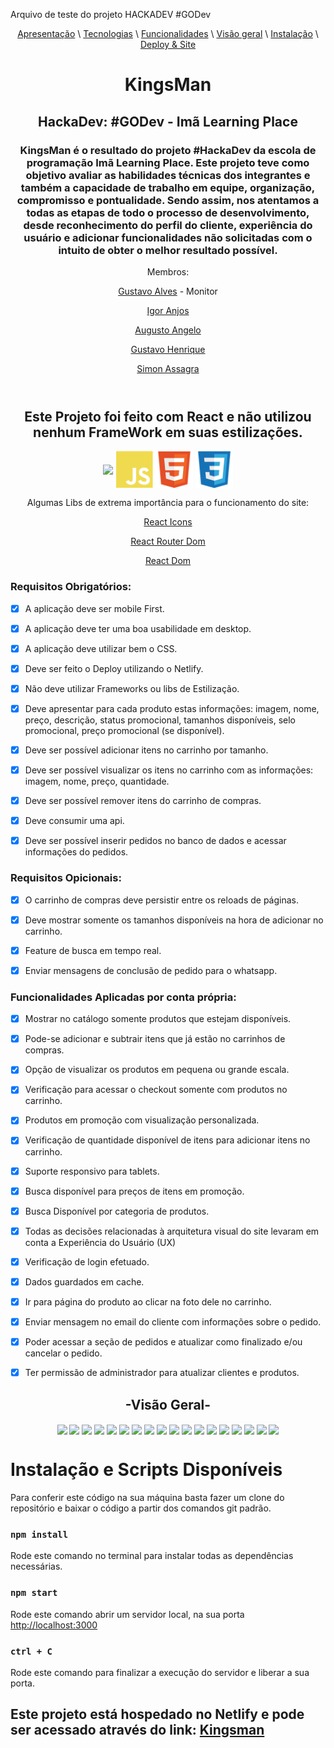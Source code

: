 Arquivo de teste do projeto HACKADEV #GODev

<nav id="navbar" align="center">
    <a href="#apresentacao">Apresentação</a>
    \
    <a href="#tecnologias">Tecnologias</a>
    \
    <a href="#funcionalidades">Funcionalidades</a>
    \
    <a href="#visao-geral">Visão geral</a>
    \
    <a href="#instalacao">Instalação</a>
    \
    <a href="#deploy-sites">Deploy & Site</a>
    
</nav>

<Header id="Apresentacao" >
    <h1>KingsMan</h1>
    <h2>HackaDev: #GODev - Imã Learning Place</h2>
    <h3>  KingsMan é o resultado do projeto #HackaDev da escola de programação Imã Learning Place. Este projeto teve como objetivo avaliar as habilidades técnicas dos integrantes e também a capacidade de trabalho em equipe, organização, compromisso e pontualidade. Sendo assim, nos atentamos a todas as etapas de todo o processo de desenvolvimento, desde reconhecimento do perfil do cliente, experiência do usuário e adicionar funcionalidades não solicitadas com o intuito de obter o melhor resultado possível.</h3>

Membros:

[Gustavo Alves](https://github.com/alveskt/) - Monitor

[Igor Anjos](https://github.com/IgorcAnjos)

[Augusto Angelo](https://github.com/AgstAngelo)

[Gustavo Henrique](https://github.com/Gustavohc18)

[Simon Assagra](https://github.com/SABAT-dev)

</Header>

<div id="tecnologias" align="center">

<h2>Este Projeto foi feito com React e não utilizou nenhum FrameWork em suas estilizações.</h2>

 <div align="center">
    <img align="center"  height="60"  src="https://cdn-icons-png.flaticon.com/512/919/919851.png">
    <img align="center"  height="60"  src="https://raw.githubusercontent.com/devicons/devicon/master/icons/javascript/javascript-plain.svg">
    <img align="center"  height="60"  src="https://raw.githubusercontent.com/devicons/devicon/master/icons/html5/html5-original.svg">
    <img align="center"  height="60"  src="https://raw.githubusercontent.com/devicons/devicon/master/icons/css3/css3-original.svg">
  </div>

Algumas Libs de extrema importância para o funcionamento do site:

[React Icons](https://www.npmjs.com/package/react-icons)

[React Router Dom](https://www.npmjs.com/package/react-router-dom)

[React Dom](https://www.npmjs.com/package/react-dom)

</div>

<div id="funcionalidades">

### Requisitos Obrigatórios:

- [x] A aplicação deve ser mobile First.

- [x] A aplicação deve ter uma boa usabilidade em desktop.

- [x] A aplicação deve utilizar bem o CSS.

- [x] Deve ser feito o Deploy utilizando o Netlify.

- [x] Não deve utilizar Frameworks ou libs de Estilização.

- [x] Deve apresentar para cada produto estas informações: imagem, nome, preço, descrição, status promocional, tamanhos disponíveis, selo promocional, preço promocional (se disponível).

- [x] Deve ser possível adicionar itens no carrinho por tamanho.

- [x] Deve ser possível visualizar os itens no carrinho com as informações: imagem, nome, preço, quantidade.

- [x] Deve ser possível remover itens do carrinho de compras.

- [x] Deve consumir uma api.

- [x] Deve ser possível inserir pedidos no banco de dados e acessar informações do pedidos.

### Requisitos Opicionais:

- [x] O carrinho de compras deve persistir entre os reloads de páginas.

- [x] Deve mostrar somente os tamanhos disponíveis na hora de adicionar no carrinho.

- [x] Feature de busca em tempo real.

- [x] Enviar mensagens de conclusão de pedido para o whatsapp.

### Funcionalidades Aplicadas por conta própria:

- [x] Mostrar no catálogo somente produtos que estejam disponíveis.

- [x] Pode-se adicionar e subtrair itens que já estão no carrinhos de compras.

- [x] Opção de visualizar os produtos em pequena ou grande escala.

- [x] Verificação para acessar o checkout somente com produtos no carrinho.

- [x] Produtos em promoção com visualização personalizada.

- [x] Verificação de quantidade disponível de itens para adicionar itens no carrinho.

- [x] Suporte responsivo para tablets.

- [x] Busca disponível para preços de itens em promoção.

- [x] Busca Disponível por categoria de produtos.

- [x] Todas as decisões relacionadas à arquitetura visual do site levaram em conta a Experiência do Usuário (UX)

- [x] Verificação de login efetuado.

- [x] Dados guardados em cache.

- [x] Ir para página do produto ao clicar na foto dele no carrinho.

- [x] Enviar mensagem no email do cliente com informações sobre o pedido.

- [x] Poder acessar a seção de pedidos e atualizar como finalizado e/ou cancelar o pedido.

- [x] Ter permissão de administrador para atualizar clientes e produtos.

</div>

<div id="visao-geral">

<h2 align="center"> -Visão Geral-</h2>

<div align="center">
    <img align="center" width="45%" src="https://media.discordapp.net/attachments/1011043824207929385/1011044789912870993/unknown.png?width=360&height=634">
    <img align="center" width="45%" src="https://media.discordapp.net/attachments/1011043824207929385/1011046010128171058/unknown.png?width=358&height=628">
    <img align="center" width="45%" src="https://media.discordapp.net/attachments/1011043824207929385/1011046010908332072/unknown.png?width=361&height=628">
    <img align="center" width="45%" src="https://media.discordapp.net/attachments/1011043824207929385/1011046010497273856/unknown.png?width=361&height=628">
    <img align="center" width="45%" src="https://media.discordapp.net/attachments/1011043824207929385/1011046011306782850/unknown.png?width=358&height=629">
    <img align="center" width="45%" src="https://media.discordapp.net/attachments/1011043824207929385/1011046011654901873/unknown.png?width=358&height=627">
    <img align="center" width="45%" src="https://media.discordapp.net/attachments/1011043824207929385/1011046012405678150/unknown.png?width=360&height=628">
    <img align="center" width="45%" src="https://media.discordapp.net/attachments/1011043824207929385/1011046012011421776/unknown.png?width=288&height=503">
    <img align="center" width="45%" src="https://media.discordapp.net/attachments/1011043824207929385/1011063864818941972/unknown.png?width=287&height=502">
    <img align="center" width="45%" src="https://media.discordapp.net/attachments/1011043824207929385/1011063865473241150/unknown.png?width=287&height=504">
    <img align="center" width="45%" src="https://media.discordapp.net/attachments/1011043824207929385/1011063865821384734/unknown.png?width=289&height=503">
    <img align="center" width="45%" src="https://media.discordapp.net/attachments/1011043824207929385/1011063866261770280/unknown.png?width=289&height=503">
    <img align="center" width="45%" src="https://media.discordapp.net/attachments/1011043824207929385/1011063866572152872/unknown.png?width=289&height=504">
    <img align="center" width="45%" src="https://media.discordapp.net/attachments/1011043824207929385/1011068176706052128/unknown.png?width=286&height=502">
    <img align="center" width="45%" src="https://media.discordapp.net/attachments/1011043824207929385/1011068177234530395/unknown.png?width=289&height=506">
    <img align="center" width="45%" src="https://media.discordapp.net/attachments/1011043824207929385/1026545168372989952/unknown.png?width=372&height=654">
    <img align="center" width="45%" src="https://media.discordapp.net/attachments/1011043824207929385/1026545168997945384/unknown.png?width=374&height=654">
    <img align="center" width="45%" src="https://media.discordapp.net/attachments/1011043824207929385/1026545169371242547/unknown.png?width=374&height=655">
    
  </div>

</div>

<div id="instalacao">
<h1>Instalação e Scripts Disponíveis</h1>

Para conferir este código na sua máquina basta fazer um clone do repositório e baixar o código a partir dos comandos git padrão.

### `npm install`

Rode este comando no terminal para instalar todas as dependências necessárias.

### `npm start`

Rode este comando abrir um servidor local, na sua porta [http://localhost:3000](http://localhost:3000)

### `ctrl + C`

Rode este comando para finalizar a execução do servidor e liberar a sua porta.

</div>

<div id="deploy-sites">
  <h2>Este projeto está hospedado no Netlify e pode ser acessado através do link: <a href="https://kingsman-react.netlify.app/">Kingsman</a></h2>
</div>
